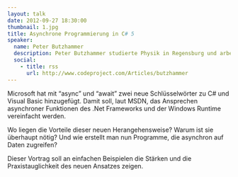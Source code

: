 ```yaml
---
layout: talk
date: 2012-09-27 18:30:00
thumbnail: 1.jpg
title: Asynchrone Programmierung in C# 5
speaker:
  name: Peter Butzhammer
  description: Peter Butzhammer studierte Physik in Regensburg und arbeitet derzeit als Programmierer in der Prüftechnik & Hardwareentwicklung der evopro AG in Regensburg. Nebenberuflich ist er seit 2002 als selbstständiger Softwareentwickler tätig. Nach seiner Einführung in F# ist dies sein zweiter Vortrag bei unserer User Group.
  social:
    - title: rss
      url: http://www.codeproject.com/Articles/butzhammer
---
```

Microsoft hat mit “async” und “await” zwei neue Schlüsselwörter zu C# und Visual Basic hinzugefügt. Damit soll, laut MSDN, das Ansprechen asynchroner Funktionen des .Net Frameworks und der Windows Runtime vereinfacht werden. 

Wo liegen die Vorteile dieser neuen Herangehensweise? Warum ist sie überhaupt nötig? Und wie erstellt man nun Programme, die asynchron auf Daten zugreifen? 

Dieser Vortrag soll an einfachen Beispielen die Stärken und die Praxistauglichkeit des neuen Ansatzes zeigen.